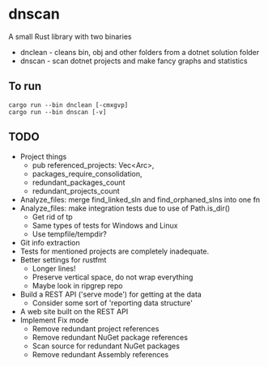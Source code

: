 # dnscan

A small Rust library with two binaries

- dnclean - cleans bin, obj and other folders from a dotnet solution folder
- dnscan - scan dotnet projects and make fancy graphs and statistics


## To run

```
cargo run --bin dnclean [-cmxgvp]
cargo run --bin dnscan [-v]
```

## TODO

- Project things
    - pub referenced_projects: Vec<Arc<Project>>,
    - packages_require_consolidation,
    - redundant_packages_count
    - redundant_projects_count
- Analyze_files: merge find_linked_sln and find_orphaned_slns into one fn
- Analyze_files: make integration tests due to use of Path.is_dir()
    - Get rid of tp
    - Same types of tests for Windows and Linux
    - Use tempfile/tempdir?
- Git info extraction
- Tests for mentioned projects are completely inadequate.
- Better settings for rustfmt
    - Longer lines!
    - Preserve vertical space, do not wrap everything
    - Maybe look in ripgrep repo
- Build a REST API ('serve mode') for getting at the data
  - Consider some sort of 'reporting data structure'
- A web site built on the REST API
- Implement Fix mode
  - Remove redundant project references
  - Remove redundant NuGet package references
  - Scan source for redundant NuGet packages
  - Remove redundant Assembly references
